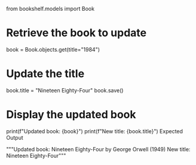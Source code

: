 from bookshelf.models import Book

# Retrieve the book to update
book = Book.objects.get(title="1984")

# Update the title
book.title = "Nineteen Eighty-Four"
book.save()

# Display the updated book
print(f"Updated book: {book}")
print(f"New title: {book.title}")
Expected Output

"""Updated book: Nineteen Eighty-Four by George Orwell (1949)
New title: Nineteen Eighty-Four"""